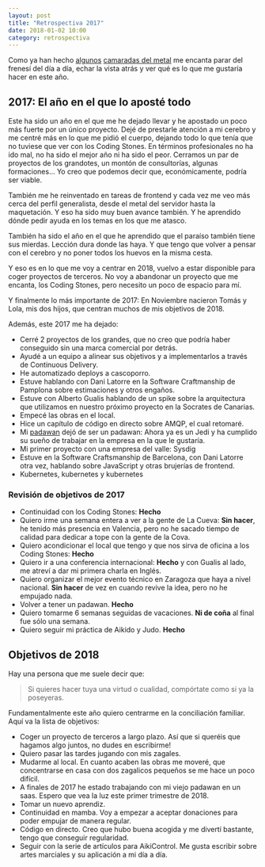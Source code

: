 ```yaml
---
layout: post
title: "Retrospectiva 2017"
date: 2018-01-02 10:00
category: retrospectiva
---
```


Como ya han hecho [algunos](http://blog.semurat.es/2018/01/01/querido-2017-fuck-off/)
[camaradas del metal](http://asiermarques.com/2017/reparar/) me encanta parar
del frenesí del día a día, echar la vista atrás y ver qué es lo que me gustaría
hacer en este año.


## 2017: El año en el que lo aposté todo

Este ha sido un año en el que me he dejado llevar y he apostado un poco más
fuerte por un único proyecto. Dejé de prestarle atención a mi cerebro y me
centré más en lo que me pidió el cuerpo, dejando todo lo que tenía que no
tuviese que ver con los Coding Stones. En términos profesionales no ha ido mal,
no ha sido el mejor año ni ha sido el peor. Cerramos un par de proyectos de los
grandotes, un montón de consultorías, algunas formaciones... Yo creo que
podemos decir que, económicamente, podría ser viable.

También me he reinventado en tareas de frontend y cada vez me veo más cerca del
perfil generalista, desde el metal del servidor hasta la maquetación. Y eso ha
sido muy buen avance también. Y he aprendido dónde pedir ayuda en los temas en
los que me atasco.

También ha sido el año en el que he aprendido que el paraíso también tiene sus
mierdas. Lección dura donde las haya. Y que tengo que volver a pensar con el
cerebro y no poner todos los huevos en la misma cesta.

Y eso es en lo que me voy a centrar en 2018, vuelvo a estar disponible para
coger proyectos de terceros. No voy a abandonar un proyecto que me encanta, los
Coding Stones, pero necesito un poco de espacio para mí.

Y finalmente lo más importante de 2017: En Noviembre nacieron Tomás y Lola, mis
dos hijos, que centran muchos de mis objetivos de 2018.

Además, este 2017 me ha dejado:

* Cerré 2 proyectos de los grandes, que no creo que podría haber conseguido sin una marca comercial por detrás.
* Ayudé a un equipo a alinear sus objetivos y a implementarlos a través de Continuous Delivery.
* He automatizado deploys a cascoporro.
* Estuve hablando con Dani Latorre en la Software Craftmanship de Pamplona sobre estimaciones y otros engaños.
* Estuve con Alberto Gualis hablando de un spike sobre la arquitectura que utilizamos en nuestro próximo proyecto en la Socrates de Canarias.
* Empecé las obras en el local.
* Hice un capítulo de código en directo sobre AMQP, el cual retomaré.
* Mi [padawan](https://github.com/nachogarcia) dejó de ser un padawan: Ahora ya es un Jedi y ha cumplido su sueño de trabajar en la empresa en la que le gustaría.
* Mi primer proyecto con una empresa del valle: Sysdig
* Estuve en la Software Craftsmanship de Barcelona, con Dani Latorre otra vez, hablando sobre JavaScript y otras brujerías de frontend.
* Kubernetes, kubernetes y kubernetes

### Revisión de objetivos de 2017

* Continuidad con los Coding Stones: **Hecho**
* Quiero irme una semana entera a ver a la gente de La Cueva: **Sin hacer**, he tenido más presencia en Valencia, pero no he sacado tiempo de calidad para dedicar a tope con la gente de la Cova.
* Quiero acondicionar el local que tengo y que nos sirva de oficina a los Coding Stones: **Hecho**
* Quiero ir a una conferencia internacional: **Hecho** y con Gualis al lado, me atreví a dar mi primera charla en Inglés.
* Quiero organizar el mejor evento técnico en Zaragoza que haya a nivel nacional. **Sin hacer** de vez en cuando revive la idea, pero no he empujado nada.
* Volver a tener un padawan. **Hecho**
* Quiero tomarme 6 semanas seguidas de vacaciones. **Ni de coña** al final fue sólo una semana.
* Quiero seguir mi práctica de Aikido y Judo. **Hecho**

## Objetivos de 2018

Hay una persona que me suele decir que:

> Si quieres hacer tuya una virtud o cualidad, compórtate como si ya la poseyeras.

Fundamentalmente este año quiero centrarme en la conciliación familiar. Aquí va la lista de objetivos:

* Coger un proyecto de terceros a largo plazo. Así que si queréis que hagamos algo juntos, no dudes en escribirme!
* Quiero pasar las tardes jugando con mis zagales.
* Mudarme al local. En cuanto acaben las obras me moveré, que concentrarse en casa con dos zagalicos pequeños se me hace un poco difícil.
* A finales de 2017 he estado trabajando con mi viejo padawan en un saas. Espero que vea la luz este primer trimestre de 2018.
* Tomar un nuevo aprendiz.
* Continuidad en mamba. Voy a empezar a aceptar donaciones para poder empujar de manera regular.
* Código en directo. Creo que hubo buena acogida y me divertí bastante, tengo que conseguir regularidad.
* Seguir con la serie de artículos para AikiControl. Me gusta escribir sobre artes marciales y su aplicación a mi día a día.
